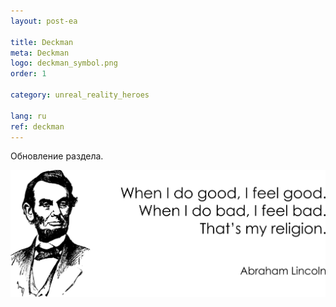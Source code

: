 ```yaml
---
layout: post-ea

title: Deckman
meta: Deckman
logo: deckman_symbol.png
order: 1

category: unreal_reality_heroes

lang: ru
ref: deckman
---
```


Обновление раздела.

<a data-fancybox="gallery" href="/img/programming/Lincoln.png"><img src="/img/programming/Lincoln.png" alt=""></a>
